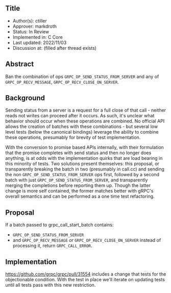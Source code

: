 Title
----
* Author(s): ctiller
* Approver: markdroth
* Status: In Review
* Implemented in: C Core
* Last updated: 2022/11/03
* Discussion at: <google group thread> (filled after thread exists)

## Abstract

Ban the combination of ops `GRPC_OP_SEND_STATUS_FROM_SERVER` and any of `GRPC_OP_RECV_MESSAGE`, `GRPC_OP_RECV_CLOSE_ON_SERVER`.


## Background

Sending status from a server is a request for a full close of that call - neither reads not writes can proceed after it occurs.
As such, it's unclear what behavior should occur when these operations are combined.
No official API allows the creation of batches with these combinations - but several low level tests (below the canonical bindings) leverage the ability to combine these operations, presumably for brevity of test implementation.

With the conversion to promise based APIs internally, with their formulation that the promise completes with send status and then no longer does anything, is at odds with the implementation quirks that are load bearing in this minority of tests.
Two solutions present themselves: this proposal, or transparently breaking the batch in two (presumably in call.cc) and sending the non `GRPC_OP_SEND_STATUS_FROM_SERVER` ops first, followed by a second batch with just `GRPC_OP_SEND_STATUS_FROM_SERVER`, and transparently merging the completions before reporting them up.
Though the latter change is more self contained, the former matches better with gRPC's overall semantics and can be performed as a one time test refactoring.


## Proposal

If a batch passed to grpc_call_start_batch contains:
- `GRPC_OP_SEND_STATUS_FROM_SERVER`
- and `GRPC_OP_RECV_MESSAGE` _or_ `GRPC_OP_RECV_CLOSE_ON_SERVER`
instead of processing it, return `GRPC_CALL_ERROR`.


## Implementation

https://github.com/grpc/grpc/pull/31554 includes a change that tests for the objectionable condition. With the test in place we'll iterate on updating tests until all tests pass with this new restriction.
